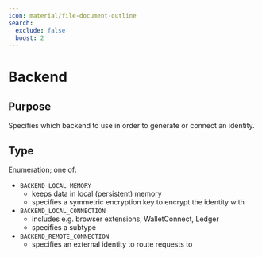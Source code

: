 ```yaml
---
icon: material/file-document-outline
search:
  exclude: false
  boost: 2
---
```


# Backend

## Purpose

<!-- --8<-- [start:purpose] -->
Specifies which backend to use in order to generate or connect an identity.
<!-- --8<-- [end:purpose] -->

## Type

<!-- --8<-- [start:type] -->
<div class="type" markdown>

Enumeration; one of:
- `BACKEND_LOCAL_MEMORY`
    - keeps data in local (persistent) memory
    - specifies a symmetric encryption key to encrypt the identity with
- `BACKEND_LOCAL_CONNECTION`
    - includes e.g. browser extensions, WalletConnect, Ledger
    - specifies a subtype
- `BACKEND_REMOTE_CONNECTION`
    - specifies an external identity to route requests to
</div>
<!-- --8<-- [end:type] -->
